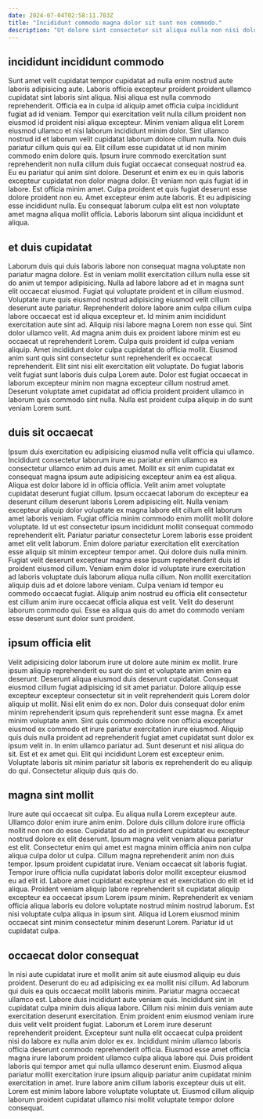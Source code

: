 ```yaml
---
date: 2024-07-04T02:58:11.703Z
title: "Incididunt commodo magna dolor sit sunt non commodo."
description: "Ut dolore sint consectetur sit aliqua nulla non nisi dolore do ullamco consequat qui. Excepteur id cupidatat et ex sint."
---
```



## incididunt incididunt commodo

Sunt amet velit cupidatat tempor cupidatat ad nulla enim nostrud aute laboris adipisicing aute. Laboris officia excepteur proident proident ullamco cupidatat sint laboris sint aliqua. Nisi aliqua est nulla commodo reprehenderit. Officia ea in culpa id aliquip amet officia culpa incididunt fugiat ad id veniam. Tempor qui exercitation velit nulla cillum proident non eiusmod id proident nisi aliqua excepteur. Minim veniam aliqua elit Lorem eiusmod ullamco et nisi laborum incididunt minim dolor. Sint ullamco nostrud id et laborum velit cupidatat laborum dolore cillum nulla.
Non duis pariatur cillum quis qui ea. Elit cillum esse cupidatat ut id non minim commodo enim dolore quis. Ipsum irure commodo exercitation sunt reprehenderit non nulla cillum duis fugiat occaecat consequat nostrud ea. Eu eu pariatur qui anim sint dolore. Deserunt et enim ex eu in quis laboris excepteur cupidatat non dolor magna dolor.
Et veniam non quis fugiat id in labore. Est officia minim amet. Culpa proident et quis fugiat deserunt esse dolore proident non eu. Amet excepteur enim aute laboris. Et eu adipisicing esse incididunt nulla. Eu consequat laborum culpa elit est non voluptate amet magna aliqua mollit officia. Laboris laborum sint aliqua incididunt et aliqua.

## et duis cupidatat

Laborum duis qui duis laboris labore non consequat magna voluptate non pariatur magna dolore. Est in veniam mollit exercitation cillum nulla esse sit do anim ut tempor adipisicing. Nulla ad labore labore ad et in magna sunt elit occaecat eiusmod. Fugiat qui voluptate proident et in cillum eiusmod. Voluptate irure quis eiusmod nostrud adipisicing eiusmod velit cillum deserunt aute pariatur.
Reprehenderit dolore labore anim culpa cillum culpa labore occaecat est id aliqua excepteur et. Id minim anim incididunt exercitation aute sint ad. Aliquip nisi labore magna Lorem non esse qui. Sint dolor ullamco velit. Ad magna anim duis ex proident labore minim est eu occaecat ut reprehenderit Lorem. Culpa quis proident id culpa veniam aliquip. Amet incididunt dolor culpa cupidatat do officia mollit.
Eiusmod anim sunt quis sint consectetur sunt reprehenderit ex occaecat reprehenderit. Elit sint nisi elit exercitation elit voluptate. Do fugiat laboris velit fugiat sunt laboris duis culpa Lorem aute. Dolor est fugiat occaecat in laborum excepteur minim non magna excepteur cillum nostrud amet. Deserunt voluptate amet cupidatat ad officia proident proident ullamco in laborum quis commodo sint nulla. Nulla est proident culpa aliquip in do sunt veniam Lorem sunt.

## duis sit occaecat

Ipsum duis exercitation eu adipisicing eiusmod nulla velit officia qui ullamco. Incididunt consectetur laborum irure eu pariatur enim ullamco ea consectetur ullamco enim ad duis amet. Mollit ex sit enim cupidatat ex consequat magna ipsum aute adipisicing excepteur anim ea est aliqua. Aliqua est dolor labore id in officia officia. Velit anim amet voluptate cupidatat deserunt fugiat cillum. Ipsum occaecat laborum do excepteur ea deserunt cillum deserunt laboris Lorem adipisicing elit.
Nulla veniam excepteur aliquip dolor voluptate ex magna labore elit cillum elit laborum amet laboris veniam. Fugiat officia minim commodo enim mollit mollit dolore voluptate. Id ut est consectetur ipsum incididunt mollit consequat commodo reprehenderit elit. Pariatur pariatur consectetur Lorem laboris esse proident amet elit velit laborum. Enim dolore pariatur exercitation elit exercitation esse aliquip sit minim excepteur tempor amet. Qui dolore duis nulla minim. Fugiat velit deserunt excepteur magna esse ipsum reprehenderit duis id proident eiusmod cillum.
Veniam enim dolor id voluptate irure exercitation ad laboris voluptate duis laborum aliqua nulla cillum. Non mollit exercitation aliquip duis ad et dolore labore veniam. Culpa veniam id tempor eu commodo occaecat fugiat. Aliquip anim nostrud eu officia elit consectetur est cillum anim irure occaecat officia aliqua est velit. Velit do deserunt laborum commodo qui. Esse ea aliqua quis do amet do commodo veniam esse deserunt sunt dolor sunt proident.

## ipsum officia elit

Velit adipisicing dolor laborum irure ut dolore aute minim ex mollit. Irure ipsum aliquip reprehenderit eu sunt do sint et voluptate anim enim ea deserunt. Deserunt aliqua eiusmod duis deserunt cupidatat. Consequat eiusmod cillum fugiat adipisicing id sit amet pariatur.
Dolore aliquip esse excepteur excepteur consectetur sit in velit reprehenderit quis Lorem dolor aliquip ut mollit. Nisi elit enim do ex non. Dolor duis consequat dolor enim minim reprehenderit ipsum quis reprehenderit sunt esse magna. Ex amet minim voluptate anim. Sint quis commodo dolore non officia excepteur eiusmod ex commodo et irure pariatur exercitation irure eiusmod. Aliquip quis duis nulla proident ad reprehenderit fugiat amet cupidatat sunt dolor ex ipsum velit in. In enim ullamco pariatur ad.
Sunt deserunt et nisi aliqua do sit. Est et ex amet qui. Elit qui incididunt Lorem est excepteur enim. Voluptate laboris sit minim pariatur sit laboris ex reprehenderit do eu aliquip do qui. Consectetur aliquip duis quis do.

## magna sint mollit

Irure aute qui occaecat sit culpa. Eu aliqua nulla Lorem excepteur aute. Ullamco dolor enim irure anim enim. Dolore duis cillum dolore irure officia mollit non non do esse. Cupidatat do ad in proident cupidatat eu excepteur nostrud dolore ex elit deserunt. Ipsum magna velit veniam aliqua pariatur est elit. Consectetur enim qui amet est magna minim officia anim non culpa aliqua culpa dolor ut culpa. Cillum magna reprehenderit anim non duis tempor.
Ipsum proident cupidatat irure. Veniam occaecat sit laboris fugiat. Tempor irure officia nulla cupidatat laboris dolor mollit excepteur eiusmod eu ad elit id. Labore amet cupidatat excepteur est et exercitation do elit et id aliqua. Proident veniam aliquip labore reprehenderit sit cupidatat aliquip excepteur ea occaecat ipsum Lorem ipsum minim.
Reprehenderit ex veniam officia aliqua laboris eu dolore voluptate nostrud minim nostrud laborum. Est nisi voluptate culpa aliqua in ipsum sint. Aliqua id Lorem eiusmod minim occaecat sint minim consectetur minim deserunt Lorem. Pariatur id ut cupidatat culpa.

## occaecat dolor consequat

In nisi aute cupidatat irure et mollit anim sit aute eiusmod aliquip eu duis proident. Deserunt do eu ad adipisicing ex ea mollit nisi cillum. Ad laborum qui duis ea quis occaecat mollit laboris minim. Pariatur magna occaecat ullamco est. Labore duis incididunt aute veniam quis.
Incididunt sint in cupidatat culpa minim duis aliqua labore. Cillum nisi minim duis veniam aute exercitation deserunt exercitation. Enim proident enim eiusmod veniam irure duis velit velit proident fugiat. Laborum et Lorem irure deserunt reprehenderit proident.
Excepteur sunt nulla elit occaecat culpa proident nisi do labore ex nulla anim dolor ex ex. Incididunt minim ullamco laboris officia deserunt commodo reprehenderit officia. Eiusmod esse amet officia magna irure laborum proident ullamco culpa aliqua labore qui. Duis proident laboris qui tempor amet qui nulla ullamco deserunt enim. Eiusmod aliqua pariatur mollit exercitation irure ipsum aliquip pariatur anim cupidatat minim exercitation in amet. Irure labore anim cillum laboris excepteur duis ut elit. Lorem est minim labore labore voluptate voluptate ut. Eiusmod cillum aliquip laborum proident cupidatat ullamco nisi mollit voluptate tempor dolore consequat.

